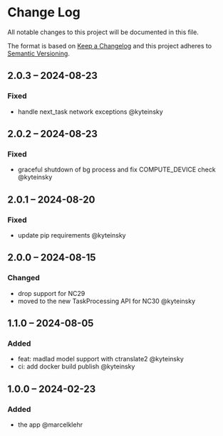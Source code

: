 <!--
  - SPDX-FileCopyrightText: 2024 Nextcloud GmbH and Nextcloud contributors
  - SPDX-License-Identifier: AGPL-3.0-or-later
-->
# Change Log
All notable changes to this project will be documented in this file.

The format is based on [Keep a Changelog](http://keepachangelog.com/)
and this project adheres to [Semantic Versioning](http://semver.org/).

## 2.0.3 – 2024-08-23
### Fixed
- handle next_task network exceptions @kyteinsky

## 2.0.2 – 2024-08-23
### Fixed
- graceful shutdown of bg process and fix COMPUTE_DEVICE check @kyteinsky

## 2.0.1 – 2024-08-20
### Fixed
- update pip requirements @kyteinsky

## 2.0.0 – 2024-08-15
### Changed
- drop support for NC29
- moved to the new TaskProcessing API for NC30 @kyteinsky

## 1.1.0 – 2024-08-05
### Added
- feat: madlad model support with ctranslate2 @kyteinsky
- ci: add docker build publish @kyteinsky


## 1.0.0 – 2024-02-23
### Added
* the app @marcelklehr
